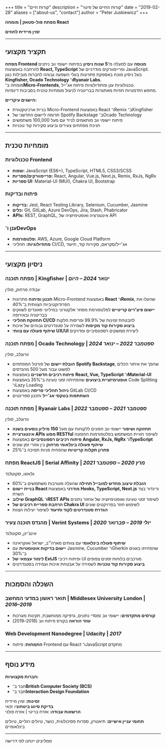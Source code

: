 +++
title = "קורות חיים"
description = "קורות החיים של פיטר"
date = "2019-02-28"
aliases = ["about-us", "contact"]
author = "Peter Juskiewicz"
+++

**מפתח פול-סטאק | מומחה React**

**זמין מיידית לחוזים**

---

## תקציר מקצועי

**מפתח Frontend מנוסה** עם למעלה מ־**5 שנות ניסיון** בפיתוח יישומי ווב ניתנים להרחבה באמצעות **React, TypeScript** ופריימוורקים מודרניים של JavaScript.  
בעל ניסיון מוכח באספקת פתרונות בעלי השפעה גבוהה לחברות מובילות כגון **Kingfisher, Ocado Technology ו־Ryanair Labs**.  
מומחה ב־**Micro-Frontends**, טכנולוגיות ענן ומתודולוגיות פיתוח אג׳ייל.  
מחפש הזדמנויות חוזיות מאתגרות בבריטניה לניצול מומחיות טכנית בסביבות דינמיות.

**הישגים עיקריים:**

- בניית ארכיטקטורת Micro-Frontend באמצעות React ו־Remix ב־Kingfisher
- תרומה ליישום החדשני של Spotify Backstage ב־Ocado Technology
- פיתוח יישומי ווב מותאמים לנייד עם מעל 100,000 משתמשים
- חניכת מפתחים צעירים וביצוע סקירות קוד טכניות

---

## מומחיות טכנית

### טכנולוגיות Frontend

- **שפות:** JavaScript (ES6+), TypeScript, HTML5, CSS3/SCSS
- **פריימוורקים/ספריות:** React, Angular, Vue.js, Next.js, Remix, RxJs, NgRx
- **ספריות UI:** Material-UI (MUI), Chakra UI, Bootstrap

### פיתוח ובדיקות

- **בדיקות:** Jest, React Testing Library, Selenium, Cucumber, Jasmine
- **כלים:** Git, GitLab, Azure DevOps, Jira, Stash, Phabricator
- **APIs:** REST, GraphQL, אינטגרציה ואופטימיזציה של API

### ענן ו־DevOps

- **פלטפורמות:** AWS, Azure, Google Cloud Platform
- **מתודולוגיות:** תהליכי CI/CD, אג׳ייל/סקראם, סקירות קוד, תיעוד

---

## ניסיון מקצועי

### מפתח תוכנה | **Kingfisher** | _ינואר 2024 – היום_

_עבודה מרחוק, פולין_

- **תכנון ופיתוח** פתרונות Micro-Frontend באמצעות **React ו־Remix**, שהעלו את הפרודוקטיביות הצוותית ב־40%
- **יישום פיצ'רים קריטיים** לפלטפורמת מסחר אלקטרוני במיליוני פאונדים לשווקים בבריטניה ובאירופה
- **תחזוקת תהליכי CI/CD** להבטחת זמינות של 99.9% ופריסות חלקות
- **ביצוע סקירות קוד מקיפות** לשמירה על סטנדרטים גבוהים של איכות
- **שיתוף פעולה עם צוותי UX/UI** ליצירת ממשקים רספונסיביים ומדויקים

### מפתח תוכנה | **Ocado Technology** | _ספטמבר 2022 – ינואר 2024_

_וורוצלב, פולין_

- **הובלת יישום** של פורטל המפתחים **Spotify Backstage**, שהפך את איתור הכלים לפשוט עבור מעל 500 מהנדסים
- **פיתוח רכיבים חדשניים** באמצעות **React, Vue, TypeScript ו־Material-UI**
- **אופטימיזציית ביצועים** שהפחיתה זמני טעינה ב־35% באמצעות Code Splitting ו־Lazy Loading
- **ניהול תהליכי פריסה** באמצעות GitLab CI/CD
- **השתתפות בטקסי אג׳ייל** ותכנון ספרינטים

### מפתח תוכנה | **Ryanair Labs** | _ספטמבר 2021 – ספטמבר 2022_

_וורוצלב, פולין_

- **תחזוקה ושיפור** יישומי ווב הפונים ללקוחות עם מעל **150 מיליון נוסעים בשנה**
- **אינטגרציית APIs מסוג RESTful** לשיפור חוויית המשתמש בפלטפורמות ההזמנה
- **פיתוח רכיבים רספונסיביים** באמצעות **Angular, RxJs, NgRx ו־TypeScript**
- **שיתוף פעולה בינלאומי מרחוק** בין אזורי זמן שונים
- **פתרון תקלות קריטיות** שהפחית פניות תמיכה ב־25%

### מפתח ReactJS | **Serial Affinity** | _מרץ 2020 – ספטמבר 2021_

_גלאזגו, סקוטלנד_

- **הובלת עיצוב מחדש למובייל תחילה** שהעלה מעורבות משתמשים ב־60%
- **בניית יישום React מודרני** באמצעות **Hooks, TypeScript, Next.js** ורינדור בצד השרת
- **שילוב GraphQL ו־REST APIs** לשיפור זמני טעינה ואופטימיזציה של אחזור נתונים
- **הרחבת ספריית רכיבים של Chakra UI** לשימוש חוזר בפרויקטים שונים
- **הגדרת סטנדרטים לקוד ותיעוד** לשיפור יעילות הצוות

### מהנדס תוכנה צעיר | **Verint Systems** | _יולי 2019 – פברואר 2020_

_אינצ'ינן, סקוטלנד_

- **שיתוף פעולה בינלאומי** עם צוותים מארה״ב, ישראל ואוקראינה
- **יישום בדיקות אוטומטיות** עם Jasmine, Cucumber ו־Gherkin שהפחיתו באגים ב־30%
- **לימוד עצמאי של ExtJS** ופיתוח רכיבי UI מורכבים בלוחות זמנים צפופים
- **ביצוע סקירות קוד טכניות** לשמירה על אבטחת איכות ועמידה בסטנדרטים

---

## השכלה והסמכות

### תואר ראשון במדעי המחשב | **Middlesex University London** | _2016–2019_

- **קורסים מתקדמים:** יישומי ווב ומסדי נתונים, גרפיקה ממוחשבת, תקינות מערכות
- **עוזר הוראה** בקורס פיתוח ווב (2018–2019)

### Web Development Nanodegree | **Udacity** | _2017_

- **התמחות:** פיתוח Frontend עם React ו־JavaScript מתקדם

---

## מידע נוסף

**חברות מקצועיות:**

- חבר ב־**British Computer Society (BCS)**
- חבר ב־**Interaction Design Foundation**

**זמינות:** זמין מיידית  
**בדיקת סיווג ביטחוני:** זכאי  
**הרשאות עבודה:** אזרח בריטי | אזרח פולני

**תחומי עניין אישיים:** תיאטרון, ספרות פסיכולוגית, כושר, טיולים רגליים, טיולים בינלאומיים

---

_ממליצים יינתנו לפי דרישה_
